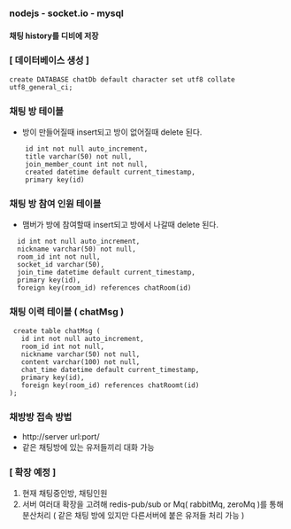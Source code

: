  
 ### nodejs - socket.io - mysql 

 #### 채팅 history를 디비에 저장

 ### [ 데이터베이스 생성 ]
 ```
 create DATABASE chatDb default character set utf8 collate utf8_general_ci;
 ```
 
 ### 채팅 방 테이블
  - 방이 만들어질때 insert되고 방이 없어질때 delete 된다.
 ```
     id int not null auto_increment,
     title varchar(50) not null,
     join_member_count int not null,
     created datetime default current_timestamp,
     primary key(id)
 ```
 
 ### 채팅 방 참여 인원 테이블
  - 맴버가 방에 참여할때 insert되고 방에서 나갈때 delete 된다.
  ```
    id int not null auto_increment,
    nickname varchar(50) not null,
    room_id int not null,
    socket_id varchar(50),
    join_time datetime default current_timestamp,
    primary key(id),
    foreign key(room_id) references chatRoom(id)
  ```
 
 ### 채팅 이력 테이블 ( chatMsg )
 ```
  create table chatMsg (
    id int not null auto_increment,
    room_id int not null,
    nickname varchar(50) not null,
    content varchar(100) not null,
    chat_time datetime default current_timestamp,
    primary key(id),
    foreign key(room_id) references chatRoomt(id)
 );
 ```

 
 ### 채방방 접속 방법
 - http://server url:port/
 - 같은 채팅방에 있는 유저들끼리 대화 가능

### [ 확장 예정 ]
 1. 현재 채팅중인방, 채팅인원 
 2. 서버 여러대 확장을 고려해 redis-pub/sub or Mq( rabbitMq, zeroMq )를 통해 분산처리 ( 같은 채팅 방에 있지만 다른서버에 붙은 유저들 처리 가능 )
